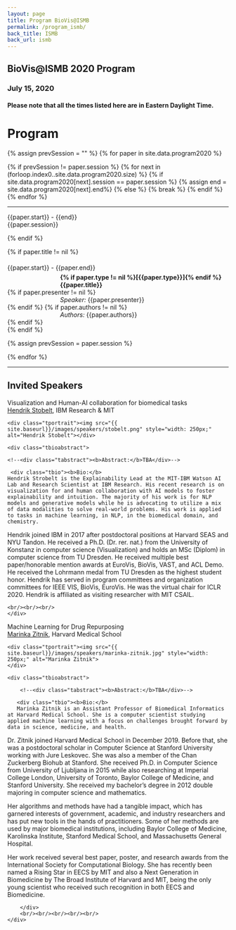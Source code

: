 ```yaml
---
layout: page
title: Program BioVis@ISMB
permalink: /program_ismb/
back_title: ISMB
back_url: ismb
---
```



## BioVis@ISMB 2020 Program

### July 15, 2020

#### Please note that all the times listed here are in **Eastern Daylight Time**.

<h1> Program </h1>

{% assign prevSession = "" %}
{% for paper in site.data.program2020 %}
  
  {% if prevSession != paper.session %}
	{% for next in (forloop.index0..site.data.program2020.size) %}
	    {% if site.data.program2020[next].session == paper.session %}
			{% assign end = site.data.program2020[next].end%}
		{% else %}
			{% break %}
		{% endif %}
   	{% endfor %}

  <hr class="style-one" />
  <div>
    <div class="sumTime2"> {{paper.start}} - {{end}}</div>
    <div class="sumContent">{{paper.session}}</div>
  </div>
  
  
  {% endif %}

  {% if paper.title != nil %}
  <div>
      <div class="sumTime" style="padding-top:5px;"> {{paper.start}} - {{paper.end}}</div>
	<div class="ttile" style="padding-left:120px; padding-top:5px;">
        <strong>
	 {% if paper.type != nil %}[{{paper.type}}]{% endif %}
	    {{paper.title}}
        </strong>
	</div>
	  {% if paper.presenter != nil %}
		<div class="sumDetail" style="padding-left:120px;"> <em>Speaker:</em> {{paper.presenter}}</div>
	  {% endif %}
          {% if paper.authors != nil %}
		<div class="sumDetail" style="padding-left:120px;"> <em>Authors:</em> {{paper.authors}}</div>
	  {% endif %}
  </div>
  {% endif %}
  
  {% assign prevSession = paper.session %}
  
{% endfor %}

<hr class="style-one">


## Invited Speakers

<div class="talk">
    <div class="ttitle">Visualization and Human-AI collaboration for biomedical tasks
</div>
    <div><span class="tspeaker"><a href="http://hendrik.strobelt.com">Hendrik Stobelt</a></span>, <span> IBM Research & MIT </span></div>

    <div class="tportrait"><img src="{{ site.baseurl}}/images/speakers/stobelt.png" style="width: 250px;" alt="Hendrik Stobelt"></div>

    <div class="tbioabstract"> 
	
	<!--<div class="tabstract"><b>Abstract:</b>TBA</div>-->
	
	 <div class="tbio"><b>Bio:</b>
	Hendrik Strobelt is the Explainability Lead at the MIT-IBM Watson AI Lab and Research Scientist at IBM Research. His recent research is on visualization for and human collaboration with AI models to foster explainability and intuition. The majority of his work is for NLP models and generative models while he is advocating to utilize a mix of data modalities to solve real-world problems. His work is applied to tasks in machine learning, in NLP, in the biomedical domain, and chemistry.

Hendrik joined IBM in 2017 after postdoctoral positions at Harvard SEAS and NYU Tandon. He received a Ph.D. (Dr. rer. nat.) from the University of Konstanz in computer science (Visualization) and holds an MSc (Diplom) in computer science from TU Dresden. He received multiple best paper/honorable mention awards at EuroVis, BioVis, VAST, and ACL Demo. He received the Lohrmann medal from TU Dresden as the highest student honor. Hendrik has served in program committees and organization committees for IEEE VIS, BioVis, EuroVis. He was the virtual chair for ICLR 2020. Hendrik is affiliated as visiting researcher with MIT CSAIL.
</div>
	
	<br/><br/><br/>
    </div>
</div>

<a name="sheelagh"></a>
<div class="talk">
    <div class="ttitle">Machine Learning for Drug Repurposing</div>
    <div><span class="tspeaker"><a href="https://dbmi.hms.harvard.edu/people/marinka-zitnik">Marinka Zitnik</a></span>, <span> Harvard Medical School </span></div>

    <div class="tportrait"><img src="{{ site.baseurl}}/images/speakers/marinka-zitnik.jpg" style="width: 250px;" alt="Marinka Zitnik">
    </div>

    <div class="tbioabstract">

        <!--<div class="tabstract"><b>Abstract:</b>TBA</div>-->

       <div class="tbio"><b>Bio:</b>
       Marinka Zitnik is an Assistant Professor of Biomedical Informatics at Harvard Medical School. She is a computer scientist studying applied machine learning with a focus on challenges brought forward by data in science, medicine, and health.

Dr. Zitnik joined Harvard Medical School in December 2019. Before that, she was a postdoctoral scholar in Computer Science at Stanford University working with Jure Leskovec. She was also a member of the Chan Zuckerberg Biohub at Stanford. She received Ph.D. in Computer Science from University of Ljubljana in 2015 while also researching at Imperial College London, University of Toronto, Baylor College of Medicine, and Stanford University. She received my bachelor’s degree in 2012 double majoring in computer science and mathematics.

Her algorithms and methods have had a tangible impact, which has garnered interests of government, academic, and industry researchers and has put new tools in the hands of practitioners. Some of her methods are used by major biomedical institutions, including Baylor College of Medicine, Karolinska Institute, Stanford Medical School, and Massachusetts General Hospital.

Her work received several best paper, poster, and research awards from the International Society for Computational Biology. She has recently been named a Rising Star in EECS by MIT and also a Next Generation in Biomedicine by The Broad Institute of Harvard and MIT, being the only young scientist who received such recognition in both EECS and Biomedicine.

        </div>
		<br/><br/><br/><br/><br/>
    </div>
</div>

<br>
<br>
